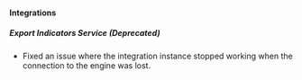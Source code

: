
#### Integrations

##### Export Indicators Service (Deprecated)

- Fixed an issue where the integration instance stopped working when the connection to the engine was lost.
